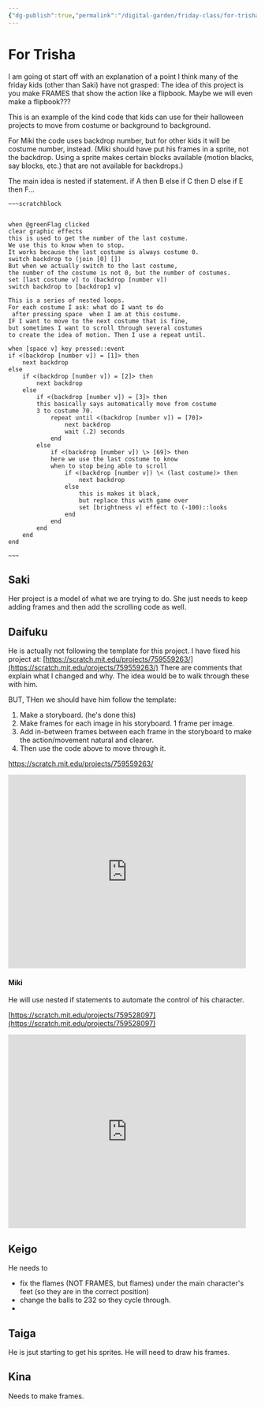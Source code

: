 ```yaml
---
{"dg-publish":true,"permalink":"/digital-garden/friday-class/for-trisha/"}
---
```



# For Trisha

I am going ot start off with an explanation of a point I think many of the friday kids (other than Saki) have not grasped:
The idea of this project is you make FRAMES that show the action like a flipbook. Maybe we will even make a flipbook???

This is an example of the kind code that kids can use for their halloween projects to move from costume or background to background. 

For Miki the code uses backdrop number, but for other kids it will be costume number, instead.
(Miki should have put his frames in a sprite, not the backdrop. Using a sprite makes certain blocks available (motion  blacks, say blocks, etc.) that are not available for backdrops.)

The main idea is nested if statement. 
if A then B else if C then D else if E then F...


```ad-scratch
~~~scratchblock


when @greenFlag clicked
clear graphic effects
this is used to get the number of the last costume. 
We use this to know when to stop.
It works because the last costume is always costume 0. 
switch backdrop to (join [0] [])
But when we actually switch to the last costume, 
the number of the costume is not 0, but the number of costumes.
set [last costume v] to (backdrop [number v])
switch backdrop to [backdrop1 v]

This is a series of nested loops.
For each costume I ask: what do I want to do 
 after pressing space  when I am at this costume. 
IF I want to move to the next costume that is fine, 
but sometimes I want to scroll through several costumes 
to create the idea of motion. Then I use a repeat until.

when [space v] key pressed::event
if <(backdrop [number v]) = [1]> then
    next backdrop
else
    if <(backdrop [number v]) = [2]> then
        next backdrop
    else
        if <(backdrop [number v]) = [3]> then
        this basically says automatically move from costume
        3 to costume 70. 
            repeat until <(backdrop [number v]) = [70]>
                next backdrop
                wait (.2) seconds
            end
        else
            if <(backdrop [number v]) \> [69]> then
            here we use the last costume to know 
            when to stop being able to scroll
                if <(backdrop [number v]) \< (last costume)> then
                    next backdrop
                else
                    this is makes it black, 
                    but replace this with game over
                    set [brightness v] effect to (-100)::looks
                end
            end
        end
    end
end

~~~
```

## **Saki**

Her project is a model of what we are trying to do. She just needs to keep adding frames and then add the scrolling code as well.


## **Daifuku**
He is actually not following the template for this project. I have fixed his project at:
[https://scratch.mit.edu/projects/759559263/](https://scratch.mit.edu/projects/759559263/)
There are comments that explain what I changed and why. The idea would be to walk through these with him.

BUT,  THen we should have him follow the template:
1. Make a storyboard. (he's done this)
2. Make frames for each image in his storyboard. 1 frame per image.
3. Add  in-between frames between each frame in the storyboard to make the action/movement natural and clearer.
4. Then use the code above to move through it.

https://scratch.mit.edu/projects/759559263/

<iframe src="https://forkphorus.github.io/embed.html?id=759559263&auto-start=false&light-content=false" width="482" height="393" allowfullscreen="true" allowtransparency="true" style="border:none;"></iframe>

#### **Miki**
He will use nested if statements to automate the control of his character.

[https://scratch.mit.edu/projects/759528097](https://scratch.mit.edu/projects/759528097)


<iframe src="https://forkphorus.github.io/embed.html?id=759528097&auto-start=false&light-content=false" width="482" height="393" allowfullscreen="true" allowtransparency="true" style="border:none;"></iframe>


## Keigo

He needs to 
* fix the flames (NOT FRAMES, but flames) under the main character's feet (so they are in the correct position)
* change the balls to 232 so they cycle through. 
* 

## Taiga
He is jsut starting to get his sprites. He will need to draw his frames.

## Kina
Needs to make frames.